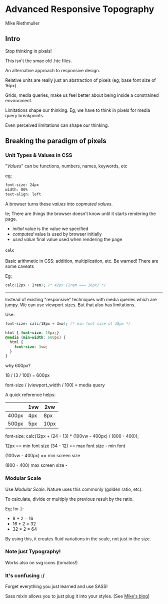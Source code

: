 # Advanced Responsive Topography

Mike Riethmuller

## Intro

Stop thinking in pixels!

This isn't the smae old .htc files.

An alternative approach to responsive design.

Relative units are really just an abstraction of pixels (eg; base font size of
16px)

Grids, media queries, make us feel better about being inside a constrained
environment.

Limitations shape our thinking. Eg; we have to think in pixels for media query
breakpoints.

Even perceived limitations can shape our thinking.

## Breaking the paradigm of pixels

### Unit Types & Values in CSS

"_Values_" can be functions, numbers, names, keywords, etc

eg;

```css
font-size: 24px
width: 80%
text-align: left
```

A browser turns these _values_ into _copmuted values_.

Ie; There are things the browser doesn't know until it starts rendering the
page.

* *initial* value is the value we specified
* *computed* value is used by browser initially
* *used value* final value used when rendering the page

#### `calc`

Basic arithmetic in CSS: addition, multiplication, etc. Be warned! There are
some caveats

Eg;
```css
calc(12px + 2rem); /* 42px (1rem === 16px) */
```

---

Instead of existing "responsive" techniques with media queries which are jumpy.
We can use viewport sizes. But that also has limitations.

Use:

```css
font-size: calc(18px + 3vw); /* min font size of 18px */
```

```css
html { font-size: 18px;}
@media (min-width: 600px) {
  html {
    font-size: 3vw;
  }
}
```

why 600px?

18 / (3 / 100) = 600px

font-size / (viewport_width / 100) = media query

A quick reference helps:

| | 1vw | 2vw
| --- | --- | ---
| 400px | 4px | 8px
| 500px | 5px | 10px


font-size: calc(12px + (24 - 13) * (100vw - 400px) / (800 - 400));

12px == min font size
(34 - 12) == max font size - min font

(100vw - 400px) == min screen size

(800 - 400) max screen size - 

### Modular Scale

Use _Modular Scale_. Nature uses this commonly (golden ratio, etc).

To calculate, divide or multiply the previous result by the ratio.

Eg; for `2`:

* 8 * 2 = 16
* 16 * 2 = 32
* 32 * 2 = 64

By using this, it creates fluid variations in the scale, not just in the size.

### Note just Typography!

Works also on svg icons (tomatos!)

### It's confusing :/

Forget everything you just learned and use SASS!

Sass mixin allows you to just plug it into your styles. [See [Mike's
blog](http://madebymike.com.au/writing/fluid-type-calc-examples)]
